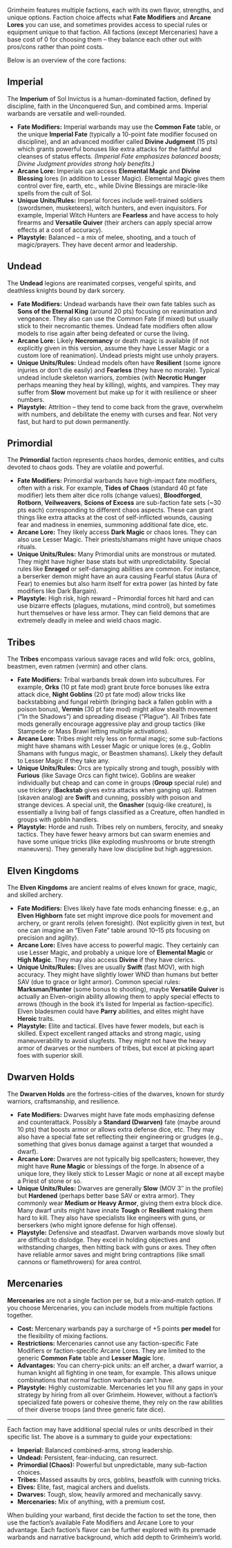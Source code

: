 Grimheim features multiple factions, each with its own flavor, strengths, and unique options. Faction choice affects what **Fate Modifiers** and **Arcane Lores** you can use, and sometimes provides access to special rules or equipment unique to that faction. All factions (except Mercenaries) have a base cost of 0 for choosing them – they balance each other out with pros/cons rather than point costs.

Below is an overview of the core factions:

## Imperial 
The **Imperium** of Sol Invictus is a human-dominated faction, defined by discipline, faith in the Unconquered Sun, and combined arms. Imperial warbands are versatile and well-rounded.

- **Fate Modifiers:** Imperial warbands may use the **Common Fate** table, or the unique **Imperial Fate** (typically a 10-point fate modifier focused on discipline), and an advanced modifier called **Divine Judgment** (15 pts) which grants powerful bonuses like extra attacks for the faithful and cleanses of status effects. *(Imperial Fate emphasizes balanced boosts; Divine Judgment provides strong holy benefits.)*
- **Arcane Lore:** Imperials can access **Elemental Magic** and **Divine Blessing** lores (in addition to Lesser Magic). Elemental Magic gives them control over fire, earth, etc., while Divine Blessings are miracle-like spells from the cult of Sol.
- **Unique Units/Rules:** Imperial forces include well-trained soldiers (swordsmen, musketeers), witch hunters, and even inquisitors. For example, Imperial Witch Hunters are **Fearless** and have access to holy firearms and **Versatile Quiver** (their archers can apply special arrow effects at a cost of accuracy). 
- **Playstyle:** Balanced – a mix of melee, shooting, and a touch of magic/prayers. They have decent armor and leadership.

## Undead 
The **Undead** legions are reanimated corpses, vengeful spirits, and deathless knights bound by dark sorcery.

- **Fate Modifiers:** Undead warbands have their own fate tables such as **Sons of the Eternal King** (around 20 pts) focusing on reanimation and vengeance. They also can use the Common Fate (if mixed) but usually stick to their necromantic themes. Undead fate modifiers often allow models to rise again after being defeated or curse the living.
- **Arcane Lore:** Likely **Necromancy** or death magic is available (if not explicitly given in this version, assume they have Lesser Magic or a custom lore of reanimation). Undead priests might use unholy prayers.
- **Unique Units/Rules:** Undead models often have **Resilient** (some ignore injuries or don’t die easily) and **Fearless** (they have no morale). Typical undead include skeleton warriors, zombies (with **Necrotic Hunger** perhaps meaning they heal by killing), wights, and vampires. They may suffer from **Slow** movement but make up for it with resilience or sheer numbers.
- **Playstyle:** Attrition – they tend to come back from the grave, overwhelm with numbers, and debilitate the enemy with curses and fear. Not very fast, but hard to put down permanently.

## Primordial 
The **Primordial** faction represents chaos hordes, demonic entities, and cults devoted to chaos gods. They are volatile and powerful.

- **Fate Modifiers:** Primordial warbands have high-impact fate modifiers, often with a risk. For example, **Tides of Chaos** (standard 40 pt fate modifier) lets them alter dice rolls (change values), **Bloodforged**, **Rotborn**, **Veilweavers**, **Scions of Excess** are sub-faction fate sets (~30 pts each) corresponding to different chaos aspects. These can grant things like extra attacks at the cost of self-inflicted wounds, causing fear and madness in enemies, summoning additional fate dice, etc.
- **Arcane Lore:** They likely access **Dark Magic** or chaos lores. They can also use Lesser Magic. Their priests/shamans might have unique chaos rituals.
- **Unique Units/Rules:** Many Primordial units are monstrous or mutated. They might have higher base stats but with unpredictability. Special rules like **Enraged** or self-damaging abilities are common. For instance, a berserker demon might have an aura causing Fearful status (Aura of Fear) to enemies but also harm itself for extra power (as hinted by fate modifiers like Dark Bargain).
- **Playstyle:** High risk, high reward – Primordial forces hit hard and can use bizarre effects (plagues, mutations, mind control), but sometimes hurt themselves or have less armor. They can field demons that are extremely deadly in melee and wield chaos magic.

## Tribes 
The **Tribes** encompass various savage races and wild folk: orcs, goblins, beastmen, even ratmen (vermin) and other clans.

- **Fate Modifiers:** Tribal warbands break down into subcultures. For example, **Orks** (10 pt fate mod) grant brute force bonuses like extra attack dice, **Night Goblins** (20 pt fate mod) allow tricks like backstabbing and fungal rebirth (bringing back a fallen goblin with a poison bonus), **Vermin** (30 pt fate mod) might allow stealth movement (“In the Shadows”) and spreading disease (“Plague”). All Tribes fate mods generally encourage aggressive play and group tactics (like Stampede or Mass Brawl letting multiple activations).
- **Arcane Lore:** Tribes might rely less on formal magic; some sub-factions might have shamans with Lesser Magic or unique lores (e.g., Goblin Shamans with fungus magic, or Beastmen shamans). Likely they default to Lesser Magic if they take any.
- **Unique Units/Rules:** Orcs are typically strong and tough, possibly with **Furious** (like Savage Orcs can fight twice). Goblins are weaker individually but cheap and can come in groups (**Group** special rule) and use trickery (**Backstab** gives extra attacks when ganging up). Ratmen (skaven analog) are **Swift** and cunning, possibly with poison and strange devices. A special unit, the **Gnasher** (squig-like creature), is essentially a living ball of fangs classified as a Creature, often handled in groups with goblin handlers.
- **Playstyle:** Horde and rush. Tribes rely on numbers, ferocity, and sneaky tactics. They have fewer heavy armors but can swarm enemies and have some unique tricks (like exploding mushrooms or brute strength maneuvers). They generally have low discipline but high aggression.

## Elven Kingdoms 
The **Elven Kingdoms** are ancient realms of elves known for grace, magic, and skilled archery.

- **Fate Modifiers:** Elves likely have fate mods enhancing finesse: e.g., an **Elven Highborn** fate set might improve dice pools for movement and archery, or grant rerolls (elven foresight). (Not explicitly given in text, but one can imagine an “Elven Fate” table around 10–15 pts focusing on precision and agility).
- **Arcane Lore:** Elves have access to powerful magic. They certainly can use Lesser Magic, and probably a unique lore of **Elemental Magic** or **High Magic**. They may also access **Divine** if they have clerics.
- **Unique Units/Rules:** Elves are usually **Swift** (fast MOV), with high accuracy. They might have slightly lower WND than humans but better SAV (due to grace or light armor). Common special rules: **Marksman/Hunter** (some bonus to shooting), maybe **Versatile Quiver** is actually an Elven-origin ability allowing them to apply special effects to arrows (though in the book it’s listed for Imperial as faction-specific). Elven bladesmen could have **Parry** abilities, and elites might have **Heroic** traits.
- **Playstyle:** Elite and tactical. Elves have fewer models, but each is skilled. Expect excellent ranged attacks and strong magic, using maneuverability to avoid slugfests. They might not have the heavy armor of dwarves or the numbers of tribes, but excel at picking apart foes with superior skill.

## Dwarven Holds 
The **Dwarven Holds** are the fortress-cities of the dwarves, known for sturdy warriors, craftsmanship, and resilience.

- **Fate Modifiers:** Dwarves might have fate mods emphasizing defense and counterattack. Possibly a **Standard (Dwarven)** fate (maybe around 10 pts) that boosts armor or allows extra defense dice, etc. They may also have a special fate set reflecting their engineering or grudges (e.g., something that gives bonus damage against a target that wounded a dwarf).
- **Arcane Lore:** Dwarves are not typically big spellcasters; however, they might have **Rune Magic** or blessings of the forge. In absence of a unique lore, they likely stick to Lesser Magic or none at all except maybe a Priest of stone or so.
- **Unique Units/Rules:** Dwarves are generally **Slow** (MOV 3″ in the profile) but **Hardened** (perhaps better base SAV or extra armor). They commonly wear **Medium or Heavy Armor**, giving them extra block dice. Many dwarf units might have innate **Tough** or **Resilient** making them hard to kill. They also have specialists like engineers with guns, or berserkers (who might ignore defense for high offense).
- **Playstyle:** Defensive and steadfast. Dwarven warbands move slowly but are difficult to dislodge. They excel in holding objectives and withstanding charges, then hitting back with guns or axes. They often have reliable armor saves and might bring contraptions (like small cannons or flamethrowers) for area control.

## Mercenaries 
**Mercenaries** are not a single faction per se, but a mix-and-match option. If you choose Mercenaries, you can include models from multiple factions together.

- **Cost:** Mercenary warbands pay a surcharge of +5 points **per model** for the flexibility of mixing factions.
- **Restrictions:** Mercenaries cannot use any faction-specific Fate Modifiers or faction-specific Arcane Lores. They are limited to the generic **Common Fate** table and **Lesser Magic** lore.
- **Advantages:** You can cherry-pick units: an elf archer, a dwarf warrior, a human knight all fighting in one team, for example. This allows unique combinations that normal faction warbands can’t have.
- **Playstyle:** Highly customizable. Mercenaries let you fill any gaps in your strategy by hiring from all over Grimheim. However, without a faction’s specialized fate powers or cohesive theme, they rely on the raw abilities of their diverse troops (and three generic fate dice).

---

Each faction may have additional special rules or units described in their specific list. The above is a summary to guide your expectations:

- **Imperial:** Balanced combined-arms, strong leadership.
- **Undead:** Persistent, fear-inducing, can resurrect.
- **Primordial (Chaos):** Powerful but unpredictable, many sub-faction choices.
- **Tribes:** Massed assaults by orcs, goblins, beastfolk with cunning tricks.
- **Elves:** Elite, fast, magical archers and duelists.
- **Dwarves:** Tough, slow, heavily armored and mechanically savvy.
- **Mercenaries:** Mix of anything, with a premium cost.

When building your warband, first decide the faction to set the tone, then use the faction’s available Fate Modifiers and Arcane Lore to your advantage. Each faction’s flavor can be further explored with its premade warbands and narrative background, which add depth to Grimheim’s world.
